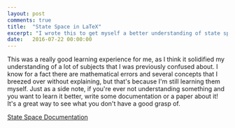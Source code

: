 ```yaml
---
layout: post
comments: true
title:  "State Space in LaTeX"
excerpt: "I wrote this to get myself a better understanding of state space modeling and controllers! Worked pretty well"
date:   2016-07-22 00:00:00
---
```


This was a really good learning experience for me, as I think it solidified my understanding of a lot of subjects that I was previously confused about. I know for a fact there are mathematical errors and several concepts that I breezed over without explaining, but that's because I'm still learning them myself. Just as a side note, if you're ever not understanding something and you want to learn it better, write some documentation or a paper about it! It's a great way to see what you don't have a good grasp of.

[State Space Documentation][1] 



[1]:{{steampunc.github.io}}/attachments/StateSpace.pdf



